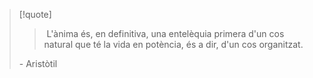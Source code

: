 
> [!quote]
>>  L'ànima és, en definitiva, una entelèquia primera d'un cos natural que té la vida en potència, és a dir, d'un cos organitzat.
>
> \- Aristòtil

